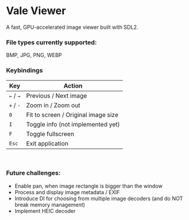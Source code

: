 # Vale Viewer #

A fast, GPU-accelerated image viewer built with SDL2.
<br/>

### File types currently supported: ###
BMP, JPG, PNG, WEBP
<br/>

### Keybindings ###

| Key       | Action                              |
|-----------|-------------------------------------|
| `←` / `→` | Previous / Next image               |
| `+` / `-` | Zoom in / Zoom out                  |
| `0`       | Fit to screen / Original image size |
| `I`       | Toggle info (not implemented yet)   |
| `F`       | Toggle fullscreen                   |
| `Esc`     | Exit application                    |
<br/>

### Future challenges: ###
* Enable pan, when image rectangle is bigger than the window
* Process and display image metadata / EXIF
* Introduce DI for choosing from multiple image decoders (and do NOT break memory management)
* Implement HEIC decoder
